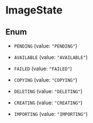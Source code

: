 

# ImageState

## Enum


* `PENDING` (value: `"PENDING"`)

* `AVAILABLE` (value: `"AVAILABLE"`)

* `FAILED` (value: `"FAILED"`)

* `COPYING` (value: `"COPYING"`)

* `DELETING` (value: `"DELETING"`)

* `CREATING` (value: `"CREATING"`)

* `IMPORTING` (value: `"IMPORTING"`)



